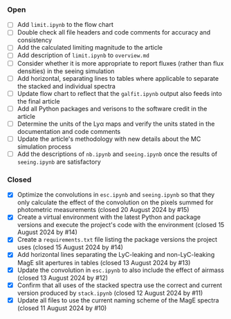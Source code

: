 ### Open

- [ ] Add `limit.ipynb` to the flow chart
- [ ] Double check all file headers and code comments for accuracy and consistency
- [ ] Add the calculated limiting magnitude to the article
- [ ] Add description of `limit.ipynb` to `overview.md`
- [ ] Consider whether it is more appropriate to report fluxes (rather than flux densities) in the seeing simulation
- [ ] Add horizontal, separating lines to tables where applicable to separate the stacked and individual spectra
- [ ] Update flow chart to reflect that the `galfit.ipynb` output also feeds into the final article
- [ ] Add all Python packages and verisons to the software credit in the article
- [ ] Determine the units of the Lyα maps and verify the units stated in the documentation and code comments 
- [ ] Update the article's methodology with new details about the MC simulation process
- [ ] Add the descriptions of `nb.ipynb` and `seeing.ipynb` once the results of `seeing.ipynb` are satisfactory

### Closed

- [x] Optimize the convolutions in `esc.ipynb` and `seeing.ipynb` so that they only calculate the effect of the convolution on the pixels summed for photometric measurements (closed 20 August 2024 by #15)
- [x] Create a virtual environment with the latest Python and package versions and execute the project's code with the environment (closed 15 August 2024 by #14)
- [x] Create a `requirements.txt` file listing the package versions the project uses (closed 15 August 2024 by #14)
- [x] Add horizontal lines separating the LyC-leaking and non-LyC-leaking MagE slit apertures in tables (closed 13 August 2024 by #13)
- [x] Update the convolution in `esc.ipynb` to also include the effect of airmass (closed 13 August 2024 by #12)
- [x] Confirm that all uses of the stacked spectra use the correct and current version produced by `stack.ipynb` (closed 12 August 2024 by #11)
- [x] Update all files to use the current naming scheme of the MagE spectra (closed 11 August 2024 by #10)